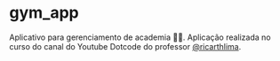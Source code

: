 # gym_app

Aplicativo para gerenciamento de academia 🏋️‍♀️. Aplicação realizada no curso do canal do Youtube Dotcode do professor [@ricarthlima](https://github.com/ricarthlima).

